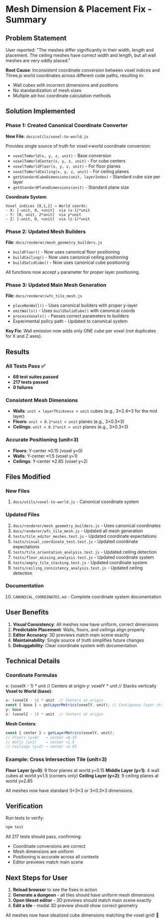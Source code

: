 # Mesh Dimension & Placement Fix - Summary

## Problem Statement

User reported: "The meshes differ significantly in their width, length and placement. The ceiling meshes have correct width and length, but all wall meshes are very oddly placed."

**Root Cause**: Inconsistent coordinate conversion between voxel indices and Three.js world coordinates across different code paths, resulting in:
- Wall cubes with incorrect dimensions and positions
- No standardization of mesh sizes
- Multiple ad-hoc coordinate calculation methods

## Solution Implemented

### Phase 1: Created Canonical Coordinate Converter

**New File**: `docs/utils/voxel-to-world.js`

Provides single source of truth for voxel→world coordinate conversion:
- `voxelToWorld(x, y, z, unit)` - Base conversion
- `voxelToWorldCenter(x, y, z, unit)` - For cube centers
- `voxelToWorldFloor(x, y, z, unit)` - For floor planes
- `voxelToWorldCeiling(x, y, z, unit)` - For ceiling planes
- `getStandardCubeDimensions(unit, layerIndex)` - Standard cube size per layer
- `getStandardPlaneDimensions(unit)` - Standard plane size

**Coordinate System**:
```
Voxel indices [0,1,2] → World coords:
- X: [-unit, 0, +unit]  via (x-1)*unit
- Y: [0, unit, 2*unit]  via y*unit
- Z: [-unit, 0, +unit]  via (z-1)*unit
```

### Phase 2: Updated Mesh Builders

**File**: `docs/renderer/mesh_geometry_builders.js`

- `buildFloor()` - Now uses canonical floor positioning
- `buildCeiling()` - Now uses canonical ceiling positioning  
- `buildSolidCube()` - Now uses canonical cube positioning

All functions now accept `y` parameter for proper layer positioning.

### Phase 3: Updated Main Mesh Generation

**File**: `docs/renderer/wfc_tile_mesh.js`

- `placeNonWall()` - Uses canonical builders with proper y-layer
- `emitWalls()` - Uses `buildSolidCube()` with canonical coords
- `processVoxels()` - Passes correct parameters to builders
- Experimental policy path - Updated to canonical system

**Key Fix**: Wall emission now adds only ONE cube per voxel (not duplicates for X and Z axes).

## Results

### All Tests Pass ✅
- **68 test suites passed**
- **217 tests passed**
- **0 failures**

### Consistent Mesh Dimensions
- **Walls**: `unit × layerThickness × unit` cubes (e.g., 3×2.4×3 for the mid layer)
- **Floors**: `unit × 0.1*unit × unit` planes (e.g., 3×0.3×3)
- **Ceilings**: `unit × 0.1*unit × unit` planes (e.g., 3×0.3×3)

### Accurate Positioning (unit=3)
- **Floors**: Y-center ≈0.15 (voxel y=0)
- **Walls**: Y-center ≈1.5 (voxel y=1)
- **Ceilings**: Y-center ≈2.85 (voxel y=2)

## Files Modified

### New Files
1. `docs/utils/voxel-to-world.js` - Canonical coordinate system

### Updated Files
2. `docs/renderer/mesh_geometry_builders.js` - Uses canonical coordinates
3. `docs/renderer/wfc_tile_mesh.js` - Updated all mesh generation
4. `tests/tile_editor_meshes.test.js` - Updated coordinate expectations
5. `tests/visual_coordinate_test.test.js` - Updated coordinate expectations
6. `tests/tile_orientation_analysis.test.js` - Updated ceiling detection
7. `tests/floor_missing_analysis.test.js` - Updated coordinate system
8. `tests/empty_tile_stacking.test.js` - Updated coordinate system
9. `tests/ceiling_consistency_analysis.test.js` - Updated ceiling detection

### Documentation
10. `CANONICAL_COORDINATES.md` - Complete coordinate system documentation

## User Benefits

1. **Visual Consistency**: All meshes now have uniform, correct dimensions
2. **Predictable Placement**: Walls, floors, and ceilings align properly
3. **Editor Accuracy**: 3D previews match main scene exactly
4. **Maintainability**: Single source of truth simplifies future changes
5. **Debuggability**: Clear coordinate system with documentation

## Technical Details

### Coordinate Formulas

x: (voxelX - 1) * unit  // Centers at origin
y: voxelY * unit         // Stacks vertically
**Voxel to World (base)**:
```javascript
x: (voxelX - 1) * unit  // Centers at origin
const { base } = getLayerMetrics(voxelY, unit); // Contiguous layer stack
y: base
z: (voxelZ - 1) * unit  // Centers at origin
```

**Mesh Centers**:
```javascript
const { center } = getLayerMetrics(voxelY, unit);
// Floors (y=0)   → center ≈0.15
// Walls (y=1)    → center ≈1.5
// Ceilings (y=2) → center ≈2.85
```

### Example: Cross Intersection Tile (unit=3)

**Floor Layer (y=0)**: 9 floor planes at world y=0.15
**Middle Layer (y=1)**: 4 wall cubes at world y≈1.5 (corners only)
**Ceiling Layer (y=2)**: 9 ceiling planes at world y≈2.85

All meshes now have standard 3×3×3 or 3×0.3×3 dimensions.

## Verification

Run tests to verify:
```bash
npm test
```

All 217 tests should pass, confirming:
- Coordinate conversions are correct
- Mesh dimensions are uniform
- Positioning is accurate across all contexts
- Editor previews match main scene

## Next Steps for User

1. **Reload browser** to see the fixes in action
2. **Generate a dungeon** - all tiles should have uniform mesh dimensions
3. **Open tileset editor** - 3D previews should match main scene exactly
4. **Edit a tile** - modal 3D preview should show correct geometry

All meshes now have idealized cube dimensions matching the voxel grid! 🎉
